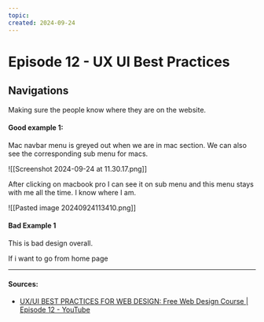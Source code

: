 ```yaml
---
topic: 
created: 2024-09-24
---
```


# Episode 12 - UX UI Best Practices

## Navigations

Making sure the people know where they are on the website.

#### Good example 1:

Mac navbar menu is greyed out when we are in mac section. We can also see the corresponding sub menu for macs.

![[Screenshot 2024-09-24 at 11.30.17.png]]

After clicking on macbook pro I can see it on sub menu and this menu stays with me all the time. I know where I am.

![[Pasted image 20240924113410.png]]


#### Bad Example 1 

This is bad design overall.

If i want to go from home page



___

#### Sources:
- [UX/UI BEST PRACTICES FOR WEB DESIGN: Free Web Design Course | Episode 12 - YouTube](https://www.youtube.com/watch?v=Cn2KgB_01mE&list=PLXC_gcsKLD6n7p6tHPBxsKjN5hA_quaPI&index=13)
